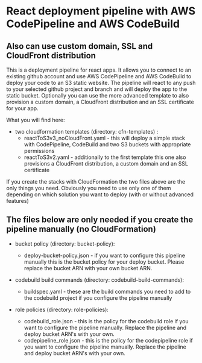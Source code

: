 # React deployment pipeline with AWS CodePipeline and AWS CodeBuild

## Also can use custom domain, SSL and CloudFront distribution

This is a deployment pipeline for react apps. 
It allows you to connect to an existing github account and use
AWS CodePipeline and AWS CodeBuild to deploy your code to an S3 static website.
The pipeline will react to any push to your selected github project and branch and will deploy 
the app to the static bucket. Optionally you can use the more advanced
template to also provision a custom domain, a CloudFront distribution
and an SSL certificate for your app.

What you will find here:

- two cloudformation templates (directory: cfn-templates) :
    -   reactToS3v3_noCloudFront.yaml - this will deploy a simple stack with CodePipeline, CodeBuild and two S3 buckets with appropriate permissions
    -   reactToS3v2.yaml - additionally to the first template this one also provisions a CloudFront distribution, a custom domain and an SSL certificate

If you create the stacks with CloudFormation the two files above are the only things you need. Obviously you need to use only one of them depending on which solution you want to deploy (with or without advanced features)

## The files below are only needed if you create the pipeline manually (no CloudFormation)  
  
- bucket policy (directory: bucket-policy):
    - deploy-bucket-policy.json - if you want to configure this pipeline manually this is the bucket policy for your deploy bucket. Please replace the bucket ARN with your own bucket ARN.
    
- codebuild build commands (directory: codebuild-build-commands):
    - buildspec.yaml - these are the build commands you need to add to the codebuild project if you configure the pipeline manually
    
- role policies (directory: role-policies):
    - codebuild_role.json - this is the policy for the codebuild role if you want to configure the pipeline manually. Replace the pipeline and deploy bucket ARN's with your own.
    - codepipeline_role.json - this is the policy for the codepipeline role if you want to configure the pipeline manually. Replace the pipeline and deploy bucket ARN's with your own.